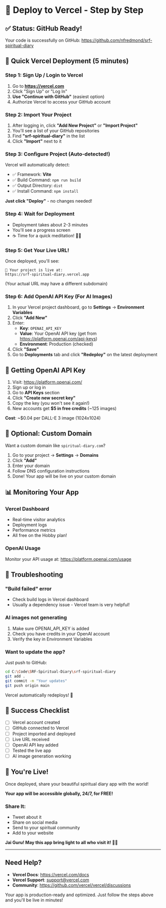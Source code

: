 # 🚀 Deploy to Vercel - Step by Step

## ✅ Status: GitHub Ready!

Your code is successfully on GitHub: https://github.com/nfredmond/srf-spiritual-diary

## 🎯 Quick Vercel Deployment (5 minutes)

### Step 1: Sign Up / Login to Vercel

1. Go to **https://vercel.com**
2. Click "Sign Up" or "Log In"
3. **Use "Continue with GitHub"** (easiest option)
4. Authorize Vercel to access your GitHub account

### Step 2: Import Your Project

1. After logging in, click **"Add New Project"** or **"Import Project"**
2. You'll see a list of your GitHub repositories
3. Find **"srf-spiritual-diary"** in the list
4. Click **"Import"** next to it

### Step 3: Configure Project (Auto-detected!)

Vercel will automatically detect:
- ✅ Framework: **Vite**
- ✅ Build Command: `npm run build`
- ✅ Output Directory: `dist`
- ✅ Install Command: `npm install`

**Just click "Deploy"** - no changes needed!

### Step 4: Wait for Deployment

- Deployment takes about 2-3 minutes
- You'll see a progress screen
- ☕ Time for a quick meditation! 🧘‍♂️

### Step 5: Get Your Live URL!

Once deployed, you'll see:
```
🎉 Your project is live at:
https://srf-spiritual-diary.vercel.app
```

(Your actual URL may have a different subdomain)

### Step 6: Add OpenAI API Key (For AI Images)

1. In your Vercel project dashboard, go to **Settings** → **Environment Variables**
2. Click **"Add New"**
3. Enter:
   - **Key**: `OPENAI_API_KEY`
   - **Value**: Your OpenAI API key (get from https://platform.openai.com/api-keys)
   - **Environment**: Production (checked)
4. Click **"Save"**
5. Go to **Deployments** tab and click **"Redeploy"** on the latest deployment

## 🔑 Getting OpenAI API Key

1. Visit: https://platform.openai.com/
2. Sign up or log in
3. Go to **API Keys** section
4. Click **"Create new secret key"**
5. Copy the key (you won't see it again!)
6. New accounts get **$5 in free credits** (~125 images)

**Cost**: ~$0.04 per DALL-E 3 image (1024x1024)

## 🎨 Optional: Custom Domain

Want a custom domain like `spiritual-diary.com`?

1. Go to your project → **Settings** → **Domains**
2. Click **"Add"**
3. Enter your domain
4. Follow DNS configuration instructions
5. Done! Your app will be live on your custom domain

## 📊 Monitoring Your App

### Vercel Dashboard
- Real-time visitor analytics
- Deployment logs
- Performance metrics
- All free on the Hobby plan!

### OpenAI Usage
Monitor your API usage at: https://platform.openai.com/usage

## 🐛 Troubleshooting

### "Build failed" error
- Check build logs in Vercel dashboard
- Usually a dependency issue - Vercel team is very helpful!

### AI images not generating
1. Make sure OPENAI_API_KEY is added
2. Check you have credits in your OpenAI account
3. Verify the key in Environment Variables

### Want to update the app?
Just push to GitHub:
```bash
cd C:\Code\SRF-Spiritual-Diary\srf-spiritual-diary
git add .
git commit -m "Your updates"
git push origin main
```
Vercel automatically redeploys! 🚀

## 🌟 Success Checklist

- [ ] Vercel account created
- [ ] GitHub connected to Vercel
- [ ] Project imported and deployed
- [ ] Live URL received
- [ ] OpenAI API key added
- [ ] Tested the live app
- [ ] AI image generation working

## 🙏 You're Live!

Once deployed, share your beautiful spiritual diary app with the world!

**Your app will be accessible globally, 24/7, for FREE!**

### Share It:
- Tweet about it
- Share on social media
- Send to your spiritual community
- Add to your website

**Jai Guru! May this app bring light to all who visit it! 🪷✨**

---

## Need Help?

- **Vercel Docs**: https://vercel.com/docs
- **Vercel Support**: support@vercel.com
- **Community**: https://github.com/vercel/vercel/discussions

Your app is production-ready and optimized. Just follow the steps above and you'll be live in minutes!